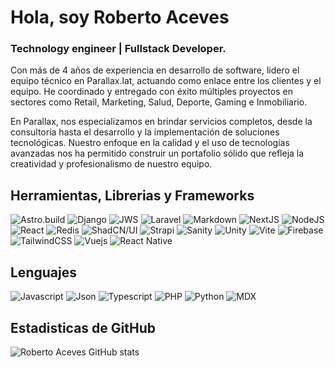 # Hola, soy Roberto Aceves
### Technology engineer | Fullstack Developer.

Con más de 4 años de experiencia en desarrollo de software, lidero el equipo técnico en Parallax.lat, actuando como enlace entre los clientes y el equipo. He coordinado y entregado con éxito múltiples proyectos en sectores como Retail, Marketing, Salud, Deporte, Gaming e Inmobiliario.

En Parallax, nos especializamos en brindar servicios completos, desde la consultoría hasta el desarrollo y la implementación de soluciones tecnológicas. Nuestro enfoque en la calidad y el uso de tecnologías avanzadas nos ha permitido construir un portafolio sólido que refleja la creatividad y profesionalismo de nuestro equipo.
## Herramientas, Librerias y Frameworks
![Astro.build](https://img.shields.io/badge/Astro-0C1222?style=for-the-badge&logo=astro&logoColor=FDFDFE)
![Django](https://img.shields.io/badge/Django-092E20?style=for-the-badge&logo=django&logoColor=green
)
![JWS](https://img.shields.io/badge/JWT-000000?style=for-the-badge&logo=JSON%20web%20tokens&logoColor=white
)
![Laravel](https://img.shields.io/badge/Laravel-FF2D20?style=for-the-badge&logo=laravel&logoColor=white
)
![Markdown](https://img.shields.io/badge/Markdown-000000?style=for-the-badge&logo=markdown&logoColor=white
)
![NextJS](https://img.shields.io/badge/next%20js-000000?style=for-the-badge&logo=nextdotjs&logoColor=white
)
![NodeJS](https://img.shields.io/badge/Node%20js-339933?style=for-the-badge&logo=nodedotjs&logoColor=white
)
![React](https://img.shields.io/badge/React-20232A?style=for-the-badge&logo=react&logoColor=61DAFB
)
![Redis](https://img.shields.io/badge/redis-CC0000.svg?&style=for-the-badge&logo=redis&logoColor=white
)
![ShadCN/UI](https://img.shields.io/badge/shadcn%2Fui-000000?style=for-the-badge&logo=shadcnui&logoColor=white
)
![Strapi](https://img.shields.io/badge/strapi-2F2E8B?style=for-the-badge&logo=strapi&logoColor=white
)
![Sanity](https://img.shields.io/badge/sanity-F03E2F?style=for-the-badge&logo=sanity&logoColor=white
)
![Unity](https://img.shields.io/badge/Unity-100000?style=for-the-badge&logo=unity&logoColor=white
)
![Vite](https://img.shields.io/badge/Vite-B73BFE?style=for-the-badge&logo=vite&logoColor=FFD62E
)
![Firebase](https://img.shields.io/badge/firebase-ffca28?style=for-the-badge&logo=firebase&logoColor=black
)
![TailwindCSS](https://img.shields.io/badge/Tailwind_CSS-38B2AC?style=for-the-badge&logo=tailwind-css&logoColor=white
)
![Vuejs](https://img.shields.io/badge/Vue%20js-35495E?style=for-the-badge&logo=vuedotjs&logoColor=4FC08D
)
![React Native](https://img.shields.io/badge/React_Native-20232A?style=for-the-badge&logo=react&logoColor=61DAFB
)
## Lenguajes
![Javascript](https://img.shields.io/badge/JavaScript-323330?style=for-the-badge&logo=javascript&logoColor=F7DF1E
)
![Json](https://img.shields.io/badge/json-5E5C5C?style=for-the-badge&logo=json&logoColor=white
)
![Typescript](https://img.shields.io/badge/TypeScript-007ACC?style=for-the-badge&logo=typescript&logoColor=white
)
![PHP](https://img.shields.io/badge/PHP-777BB4?style=for-the-badge&logo=php&logoColor=white
)
![Python](https://img.shields.io/badge/Python-FFD43B?style=for-the-badge&logo=python&logoColor=blue
)
![MDX](https://img.shields.io/badge/MDX-1B1F24?style=for-the-badge&logo=mdx&logoColor=white
)
## Estadisticas de GitHub
![Roberto Aceves GitHub stats](https://github-readme-stats.vercel.app/api?username=roberto24aceves&show_icons=true&locale=es&theme=dark#gh-dark-mode-only)
